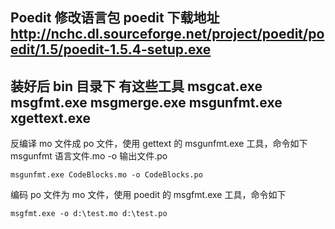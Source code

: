 Poedit 修改语言包
poedit 下载地址
http://nchc.dl.sourceforge.net/project/poedit/poedit/1.5/poedit-1.5.4-setup.exe
---
装好后 bin 目录下 有这些工具
msgcat.exe
msgfmt.exe
msgmerge.exe
msgunfmt.exe
xgettext.exe
---
反编译 mo 文件成 po 文件，使用 gettext 的 msgunfmt.exe 工具，命令如下
msgunfmt  语言文件.mo  -o 输出文件.po
```
msgunfmt.exe CodeBlocks.mo -o CodeBlocks.po
```
编码 po 文件为 mo 文件，使用 poedit 的 msgfmt.exe 工具，命令如下
```
msgfmt.exe -o d:\test.mo d:\test.po
```